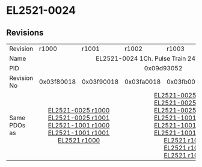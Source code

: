 # EL2521-0024

## Revisions
<table>
<tr>
<td>Revision</td>
<td>r1000</td>
<td>r1001</td>
<td>r1002</td>
<td>r1003</td>
<td>r1004</td>
<td>r1005</td>
</tr>
<tr>
<td>Name</td>
<td colspan=6 align="center">EL2521-0024 1Ch. Pulse Train 24V DC Output</td>
</tr>
<tr>
<td>PID</td>
<td colspan=6 align="center">0x09d93052</td>
</tr>
<tr>
<td>Revision No</td>
<td>0x03f80018</td>
<td>0x03f90018</td>
<td>0x03fa0018</td>
<td>0x03fb0018</td>
<td>0x03fc0018</td>
<td>0x03fd0018</td>
</tr>
<tr>
<td>Same PDOs as</td>
<td colspan=2 align="center"><a href="EL2521-0025.md">EL2521-0025 r1000</a><br/><a href="EL2521-0025.md">EL2521-0025 r1001</a><br/><a href="EL2521-1001.md">EL2521-1001 r1000</a><br/><a href="EL2521-1001.md">EL2521-1001 r1001</a><br/><a href="EL2521.md">EL2521 r1000</a></td>
<td colspan=3 align="center"><a href="EL2521-0025.md">EL2521-0025 r1002</a><br/><a href="EL2521-0025.md">EL2521-0025 r1003</a><br/><a href="EL2521-0025.md">EL2521-0025 r1004</a><br/><a href="EL2521-1001.md">EL2521-1001 r1002</a><br/><a href="EL2521-1001.md">EL2521-1001 r1003</a><br/><a href="EL2521-1001.md">EL2521-1001 r1004</a><br/><a href="EL2521.md">EL2521 r1003</a><br/><a href="EL2521.md">EL2521 r1004</a><br/><a href="EL2521.md">EL2521 r1005</a></td>
<td><a href="EL2521-0025.md">EL2521-0025 r1005</a><br/><a href="EL2521.md">EL2521 r1006</a></td>
</tr>
</table>
